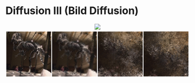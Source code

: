 # Diffusion III (Bild Diffusion)

<div align="center">
<img src="./movie.gif"></img>
<img src="./time.png"></img>
</div>


